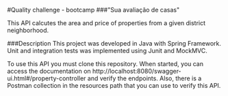 #Quality challenge - bootcamp
###"Sua avaliação de casas"

This API calcutes the area and price of properties from a given district neighborhood.

###Description
This project was developed in Java with Spring Framework. Unit and integration tests was implemented using Junit and MockMVC.

To use this API you must clone this repository. When started, you can access the documentation on
http://localhost:8080/swagger-ui.html#/property-controller and verify the endpoints.
Also, there is a Postman collection in the resources path that you can use to verify this API.